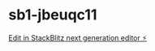 # sb1-jbeuqc11

[Edit in StackBlitz next generation editor ⚡️](https://stackblitz.com/~/github.com/gkrwrk/sb1-jbeuqc11)